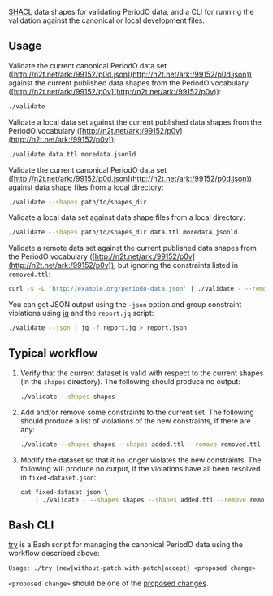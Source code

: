 [SHACL](https://www.w3.org/TR/shacl/) data shapes for validating PeriodO data, and a CLI for running the validation against the canonical or local development files.

## Usage

Validate the current canonical PeriodO data set ([http://n2t.net/ark:/99152/p0d.json](http://n2t.net/ark:/99152/p0d.json)) against the current published data shapes from the PeriodO vocabulary ([http://n2t.net/ark:/99152/p0v](http://n2t.net/ark:/99152/p0v)):
```sh
./validate
```

Validate a local data set against the current published data shapes from the PeriodO vocabulary ([http://n2t.net/ark:/99152/p0v](http://n2t.net/ark:/99152/p0v)):
```sh
./validate data.ttl moredata.jsonld
```

Validate the current canonical PeriodO data set ([http://n2t.net/ark:/99152/p0d.json](http://n2t.net/ark:/99152/p0d.json)) against data shape files from a local directory:
```sh
./validate --shapes path/to/shapes_dir
```

Validate a local data set against data shape files from a local directory:
```sh
./validate --shapes path/to/shapes_dir data.ttl moredata.jsonld
```

Validate a remote data set against the current published data shapes from the PeriodO vocabulary ([http://n2t.net/ark:/99152/p0v](http://n2t.net/ark:/99152/p0v)), but ignoring the constraints listed in `removed.ttl`:
```sh
curl -s -L 'http://example.org/periodo-data.json' | ./validate - --remove removed.ttl
```

You can get JSON output using the `-json` option and group constraint violations using [jq](https://stedolan.github.io/jq/) and the `report.jq` script:
```sh
./validate --json | jq -f report.jq > report.json
```

## Typical workflow

1. Verify that the current dataset is valid with respect to the
   current shapes (in the `shapes` directory). The following should
   produce no output:
   ```sh
   ./validate --shapes shapes
   ```
1. Add and/or remove some constraints to the current set. The
   following should produce a list of violations of the new
   constraints, if there are any:
   ```sh
   ./validate --shapes shapes --shapes added.ttl --remove removed.ttl
   ```
1. Modify the dataset so that it no longer violates the new
   constraints. The following will produce no output, if the
   violations have all been resolved in `fixed-dataset.json`:
   ```sh
   cat fixed-dataset.json \
       | ./validate - --shapes shapes --shapes added.ttl --remove removed.ttl
   ```

## Bash CLI

[try](try) is a Bash script for managing the canonical PeriodO data
using the workflow described above:
```
Usage: ./try {new|without-patch|with-patch|accept} <proposed change>
```
`<proposed change>` should be one of the [proposed changes](changes/proposed).
